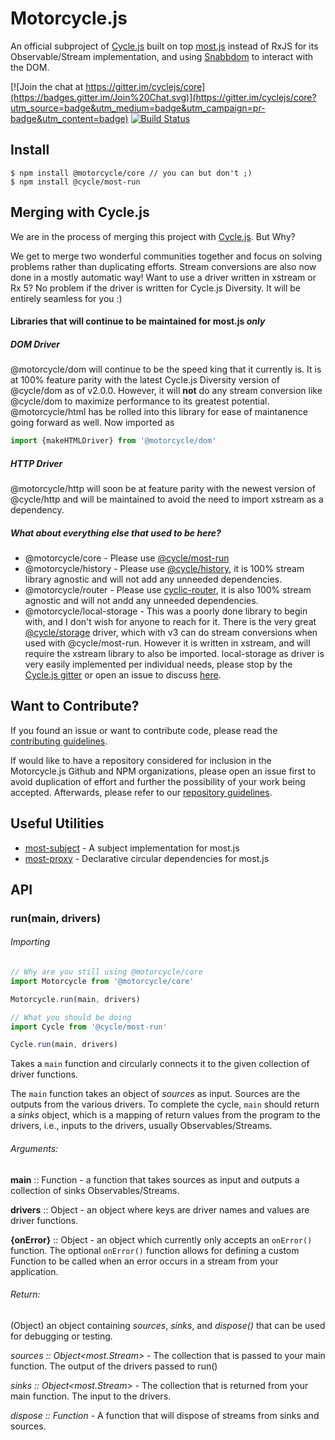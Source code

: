 # Motorcycle.js

 An official subproject of [Cycle.js](http://cycle.js.org) built
 on top [most.js](https://github.com/cujojs/most) instead of RxJS
 for its Observable/Stream implementation, and using
 [Snabbdom](https://github.com/paldepind/snabbdom) to interact
 with the DOM.

[![Join the chat at https://gitter.im/cyclejs/core](https://badges.gitter.im/Join%20Chat.svg)](https://gitter.im/cyclejs/core?utm_source=badge&utm_medium=badge&utm_campaign=pr-badge&utm_content=badge) [![Build Status](https://travis-ci.org/motorcyclejs/core.svg?branch=develop)](https://travis-ci.org/motorcyclejs/core)

## Install
```
$ npm install @motorcycle/core // you can but don't ;)
$ npm install @cycle/most-run
```

## Merging with Cycle.js
We are in the process of merging this project with [Cycle.js](https://github.com/cyclejs). But Why?


We get to merge two wonderful communities together and focus on solving problems rather than duplicating efforts. 
Stream conversions are also now done in a mostly automatic way! 
Want to use a driver written in xstream or Rx 5? No problem if the driver is written for Cycle.js Diversity. It will be entirely seamless for you :)

#### Libraries that will continue to be maintained for most.js *only*

##### **DOM Driver**
@motorcycle/dom will continue to be the speed king that it currently is. It is at 100% feature parity with the latest Cycle.js Diversity version of @cycle/dom as of v2.0.0. However, it will **not** do any stream conversion like @cycle/dom to maximize performance to its greatest potential. @motorcycle/html has be rolled into this library for ease of maintanence going forward as well. Now imported as 

```js
import {makeHTMLDriver} from '@motorcycle/dom'
```

##### **HTTP Driver**
@motorcycle/http will soon be at feature parity with the newest version of @cycle/http and will be maintained to avoid the need to import xstream as a dependency.

##### **What about everything else that used to be here?**
- @motorcycle/core - Please use [@cycle/most-run](https://github.com/cyclejs/most-run)
- @motorcycle/history - Please use [@cycle/history](https://github.com/cyclejs/history), it is 100% stream library agnostic and will not add any unneeded dependencies.
- @motorcycle/router - Please use [cyclic-router](https://github.com/cyclejs-community/cyclic-router), it is also 100% stream agnostic and will not andd any unneeded dependencies.
- @motorcycle/local-storage - This was a poorly done library to begin with, and I don't wish for anyone to reach for it. There is the very great [@cycle/storage](https://github.com/cyclejs/storage) driver, which with v3 can do stream conversions when used with @cycle/most-run. However it is written in xstream, and will require the xstream library to also be imported. local-storage as driver is very easily implemented per individual needs, please stop by the [Cycle.js gitter](https://gitter.im/cyclejs/core) or open an issue to discuss [here](https://github.com/cyclejs-community/cyclejs-community/issues/new).


## Want to Contribute?

If you found an issue or want to contribute code, please read
the [contributing guidelines](CONTRIBUTING.md).

If would like to have a repository considered for inclusion in the
Motorcycle.js Github and NPM organizations, please open an issue first to avoid
duplication of effort and further the possibility of your work being accepted.
Afterwards, please refer to our [repository guidelines](REPOSITORIES.md).

## Useful Utilities
- [most-subject](https://github.com/TylorS/most-subject) - A subject
implementation for most.js
- [most-proxy](https://github.com/Tylors/most-proxy) - Declarative circular dependencies for most.js

## API

### run(main, drivers)

###### Importing
```js
// Why are you still using @motorcycle/core
import Motorcycle from '@motorcycle/core'

Motorcycle.run(main, drivers)

// What you should be doing
import Cycle from '@cycle/most-run'

Cycle.run(main, drivers)
```

Takes a `main` function and circularly connects it to the given
collection of driver functions.

The `main` function takes an object of *sources* as input. Sources
are the outputs from the various drivers. To complete the cycle,
`main` should return a *sinks* object, which is a mapping
of return values from the program to the drivers, i.e., inputs
to the drivers, usually Observables/Streams.

###### Arguments:

**main** :: Function - a function that takes sources as input
and outputs a collection of sinks Observables/Streams.

**drivers** :: Object - an object where keys are driver names
and values are driver functions.

**{onError}** :: Object - an object which currently only accepts an `onError()`
function. The optional `onError()` function allows for defining a custom Function
to be called when an error occurs in a stream from your application.

###### Return:

(Object) an object containing *sources*, *sinks*, and *dispose()* that
can be used for debugging or testing.

  *sources :: Object<most.Stream>* - The collection that is passed to your main function. The output of the drivers passed to run()

  *sinks :: Object<most.Stream>* - The collection that is returned from your main function. The input to the drivers.

  *dispose :: Function* - A function that will dispose of streams from sinks and sources.



[motorcycle-dom]: https://github.com/motorcyclejs/motorcycle-dom
[snabbdom]: https://github.com/paldepind/snabbdom
[contributing]: https://github.com/motorcyclejs/motorcycle/blob/master/CONTRIBUTING.md
